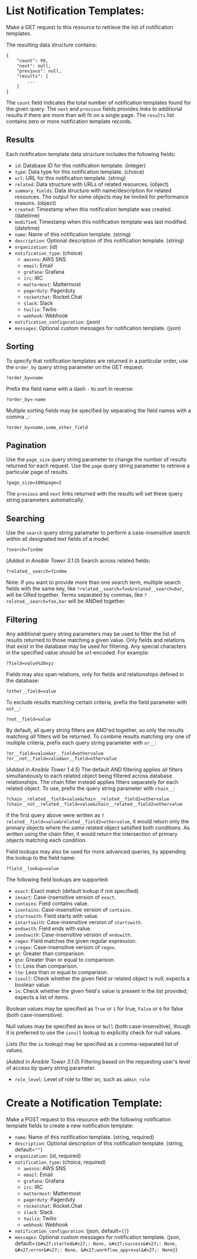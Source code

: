 # List Notification Templates:

Make a GET request to this resource to retrieve the list of
notification templates.

The resulting data structure contains:

    {
        "count": 99,
        "next": null,
        "previous": null,
        "results": [
            ...
        ]
    }

The `count` field indicates the total number of notification templates
found for the given query.  The `next` and `previous` fields provides links to
additional results if there are more than will fit on a single page.  The
`results` list contains zero or more notification template records.  

## Results

Each notification template data structure includes the following fields:

* `id`: Database ID for this notification template. (integer)
* `type`: Data type for this notification template. (choice)
* `url`: URL for this notification template. (string)
* `related`: Data structure with URLs of related resources. (object)
* `summary_fields`: Data structure with name/description for related resources.  The output for some objects may be limited for performance reasons. (object)
* `created`: Timestamp when this notification template was created. (datetime)
* `modified`: Timestamp when this notification template was last modified. (datetime)
* `name`: Name of this notification template. (string)
* `description`: Optional description of this notification template. (string)
* `organization`:  (id)
* `notification_type`:  (choice)
    - `awssns`: AWS SNS
    - `email`: Email
    - `grafana`: Grafana
    - `irc`: IRC
    - `mattermost`: Mattermost
    - `pagerduty`: Pagerduty
    - `rocketchat`: Rocket.Chat
    - `slack`: Slack
    - `twilio`: Twilio
    - `webhook`: Webhook
* `notification_configuration`:  (json)
* `messages`: Optional custom messages for notification template. (json)



## Sorting

To specify that notification templates are returned in a particular
order, use the `order_by` query string parameter on the GET request.

    ?order_by=name

Prefix the field name with a dash `-` to sort in reverse:

    ?order_by=-name

Multiple sorting fields may be specified by separating the field names with a
comma `,`:

    ?order_by=name,some_other_field

## Pagination

Use the `page_size` query string parameter to change the number of results
returned for each request.  Use the `page` query string parameter to retrieve
a particular page of results.

    ?page_size=100&page=2

The `previous` and `next` links returned with the results will set these query
string parameters automatically.

## Searching

Use the `search` query string parameter to perform a case-insensitive search
within all designated text fields of a model.

    ?search=findme

(_Added in Ansible Tower 3.1.0_) Search across related fields:

    ?related__search=findme

Note: If you want to provide more than one search term, multiple
search fields with the same key, like `?related__search=foo&related__search=bar`,
will be ORed together. Terms separated by commas, like `?related__search=foo,bar`
will be ANDed together.

## Filtering

Any additional query string parameters may be used to filter the list of
results returned to those matching a given value.  Only fields and relations
that exist in the database may be used for filtering.  Any special characters
in the specified value should be url-encoded. For example:

    ?field=value%20xyz

Fields may also span relations, only for fields and relationships defined in
the database:

    ?other__field=value

To exclude results matching certain criteria, prefix the field parameter with
`not__`:

    ?not__field=value

By default, all query string filters are AND'ed together, so
only the results matching *all* filters will be returned.  To combine results
matching *any* one of multiple criteria, prefix each query string parameter
with `or__`:

    ?or__field=value&or__field=othervalue
    ?or__not__field=value&or__field=othervalue

(_Added in Ansible Tower 1.4.5_) The default AND filtering applies all filters
simultaneously to each related object being filtered across database
relationships.  The chain filter instead applies filters separately for each
related object. To use, prefix the query string parameter with `chain__`:

    ?chain__related__field=value&chain__related__field2=othervalue
    ?chain__not__related__field=value&chain__related__field2=othervalue

If the first query above were written as
`?related__field=value&related__field2=othervalue`, it would return only the
primary objects where the *same* related object satisfied both conditions.  As
written using the chain filter, it would return the intersection of primary
objects matching each condition.

Field lookups may also be used for more advanced queries, by appending the
lookup to the field name:

    ?field__lookup=value

The following field lookups are supported:

* `exact`: Exact match (default lookup if not specified).
* `iexact`: Case-insensitive version of `exact`.
* `contains`: Field contains value.
* `icontains`: Case-insensitive version of `contains`.
* `startswith`: Field starts with value.
* `istartswith`: Case-insensitive version of `startswith`.
* `endswith`: Field ends with value.
* `iendswith`: Case-insensitive version of `endswith`.
* `regex`: Field matches the given regular expression.
* `iregex`: Case-insensitive version of `regex`.
* `gt`: Greater than comparison.
* `gte`: Greater than or equal to comparison.
* `lt`: Less than comparison.
* `lte`: Less than or equal to comparison.
* `isnull`: Check whether the given field or related object is null; expects a
  boolean value.
* `in`: Check whether the given field's value is present in the list provided;
  expects a list of items.

Boolean values may be specified as `True` or `1` for true, `False` or `0` for
false (both case-insensitive).

Null values may be specified as `None` or `Null` (both case-insensitive),
though it is preferred to use the `isnull` lookup to explicitly check for null
values.

Lists (for the `in` lookup) may be specified as a comma-separated list of
values.

(_Added in Ansible Tower 3.1.0_) Filtering based on the requesting user's
level of access by query string parameter.

* `role_level`: Level of role to filter on, such as `admin_role`




# Create a Notification Template:

Make a POST request to this resource with the following notification template
fields to create a new notification template:









* `name`: Name of this notification template. (string, required)
* `description`: Optional description of this notification template. (string, default=`""`)
* `organization`:  (id, required)
* `notification_type`:  (choice, required)
    - `awssns`: AWS SNS
    - `email`: Email
    - `grafana`: Grafana
    - `irc`: IRC
    - `mattermost`: Mattermost
    - `pagerduty`: Pagerduty
    - `rocketchat`: Rocket.Chat
    - `slack`: Slack
    - `twilio`: Twilio
    - `webhook`: Webhook
* `notification_configuration`:  (json, default=`{}`)
* `messages`: Optional custom messages for notification template. (json, default=`{&#x27;started&#x27;: None, &#x27;success&#x27;: None, &#x27;error&#x27;: None, &#x27;workflow_approval&#x27;: None}`)